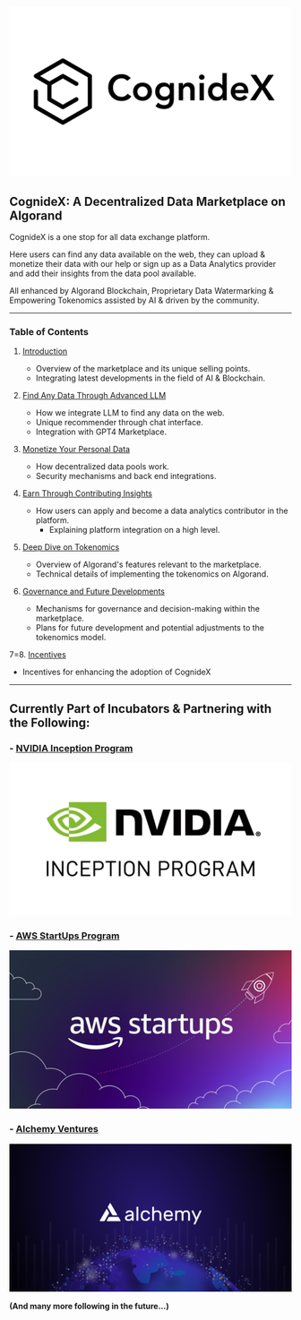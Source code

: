 
![Alt text](<Assets/Cognidex White Large.png>)

## **CognideX: A Decentralized Data Marketplace on Algorand**

CognideX is a one stop for all data exchange platform.

Here users can find any data available on the web, they can upload & monetize their data with our help or sign up as a Data Analytics provider and add their insights from the data pool available. 

All enhanced by Algorand Blockchain, Proprietary Data Watermarking & Empowering Tokenomics assisted by AI & driven by the community.

---

### Table of Contents
1. [Introduction](1-Introduction.md)
   - Overview of the marketplace and its unique selling points.
   - Integrating latest developments in the field of AI & Blockchain.

2. [Find Any Data Through Advanced LLM](2-LLMChat.md)
   - How we integrate LLM to find any data on the web.
   - Unique recommender through chat interface.
   - Integration with GPT4 Marketplace.

3. [Monetize Your Personal Data](3-MonetizeData.md)
   - How decentralized data pools work.
   - Security mechanisms and back end integrations.

4. [Earn Through Contributing Insights](4-InsightsContributor.md)
   - How users can apply and become a data analytics contributor in the platform.
     - Explaining platform integration on a high level.

6. [Deep Dive on Tokenomics](5-Tokenomics.md)
   - Overview of Algorand's features relevant to the marketplace.
   - Technical details of implementing the tokenomics on Algorand.

7. [Governance and Future Developments](6-Governance.md)
   - Mechanisms for governance and decision-making within the marketplace.
   - Plans for future development and potential adjustments to the tokenomics model.


7=8. [Incentives](7-Incentives.md)
   - Incentives for enhancing the adoption of CognideX
---

## Currently Part of Incubators & Partnering with the Following:

### - [NVIDIA Inception Program](https://www.nvidia.com/en-sg/startups/)

![NVIDIA](Assets/image-2.png)


### - [AWS StartUps Program](https://aws.amazon.com/startups)

![AWS](Assets/image-3.png)

### - [Alchemy Ventures](https://www.alchemy.com/ventures)

![Alchemy](Assets/image-4.png)

**(And many more following in the future...)**

